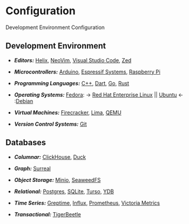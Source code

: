 [APT Debian]: https://www.debian.org/
[APT Ubuntu]: https://ubuntu.com/
[Arduino Micro]: https://arduino.cc/
[C++ Language]: https://learn.microsoft.com/en-us/cpp/
[ClickHouse Database]: https://clickhouse.com/
[Dart Language]: https://dart.dev/
[Duck Database]: https://www.duckdb.org/
[Espressif]: https://www.espressif.com/
[Firecracker VM]: https://firecracker-microvm.github.io/
[Git Repositories]: https://git-scm.com
[Go Language]: https://go.dev/
[Greptime Database]: https://greptime.com/
[Helix Editor]: https://helix-editor.com/
[Influx Database]: https://influxdata.com/
[Lima VM]: https://lima-vm.io/
[Minio Database]: https://min.io/
[NVIM]: https://neovim.io/
[Postgres Database]: https://www.postgresql.org/
[Prometheus Database]: https://prometheus.io/
[QEMU VM]: https://qemu.org/
[Raspberry Micro]: https://www.raspberrypi.com/
[RPM Fedora]: https://fedoraproject.org/
[RPM RHEL]: http://developers.redhat.com/
[Rust Language]: https://rust-lang.org/
[SQLite Database]: https://sqlite.org/
[SeaweedFS Database]: https://seaweedfs.com/
[Surreal Database]: https://surrealdb.com/
[TigerBeetle Database]: https://tigerbeetle.com/
[Turso Database]: https://turso.tech/
[Victoria Database]: https://victoriametrics.com/
[VSCode]: https://code.visualstudio.com/
[Yandex Database]: https://ydb.tech/
[Zed Editor]: https://zed.dev/ 

# Configuration

Development Environment Configuration

## Development Environment

- **_Editors:_** [Helix][Helix Editor], [NeoVim][NVIM], [Visual Studio Code][VSCode], [Zed][Zed Editor]

- **_Microcontrollers:_** [Arduino][Arduino Micro], [Espressif Systems][Espressif], [Raspberry Pi][Raspberry Micro]

- **_Programming Languages:_** [C++][C++ Language], [Dart][Dart Language], [Go][Go Language], [Rust][Rust Language]

- **_Operating Systems:_** [Fedora][RPM Fedora]: -> [Red Hat Enterprise Linux][RPM RHEL] || [Ubuntu][APT Ubuntu] <- :[Debian][APT Debian]

- **_Virtual Machines:_** [Firecracker][Firecracker VM], [Lima][Lima VM], [QEMU][QEMU VM]

- **_Version Control Systems:_** [Git][Git Repositories]

## Databases

- **_Columnar:_** [ClickHouse][ClickHouse Database], [Duck][Duck Database]

- **_Graph:_** [Surreal][Surreal Database]

- **_Object Storage:_** [Minio][Minio Database], [SeaweedFS][SeaweedFS Database]

- **_Relational:_** [Postgres][Postgres Database], [SQLite][SQLite Database], [Turso][Turso Database], [YDB][Yandex Database]

- **_Time Series:_** [Greptime][Greptime Database], [Influx][Influx Database], [Prometheus][Prometheus Database], [Victoria Metrics][Victoria Database]

- **_Transactional:_** [TigerBeetle][TigerBeetle Database]


